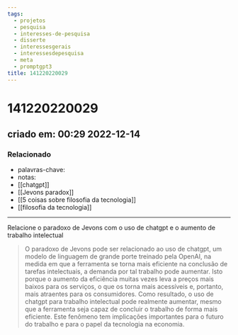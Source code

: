 ```yaml
---
tags:
  - projetos
  - pesquisa
  - interesses-de-pesquisa
  - disserte
  - interessesgerais
  - interessesdepesquisa
  - meta
  - promptgpt3
title: 141220220029
---
```

# 141220220029
## criado em: 00:29 2022-12-14

### Relacionado
- palavras-chave:
- notas: 
- [[chatgpt]]
- [[Jevons paradox]]
- [[5 coisas sobre filosofia da tecnologia]]
- [[filosofia da tecnologia]]
---
Relacione o paradoxo de Jevons com o uso de chatgpt e o aumento de trabalho intelectual

>O paradoxo de Jevons pode ser relacionado ao uso de chatgpt, um modelo de linguagem de grande porte treinado pela OpenAI, na medida em que a ferramenta se torna mais eficiente na conclusão de tarefas intelectuais, a demanda por tal trabalho pode aumentar. Isto porque o aumento da eficiência muitas vezes leva a preços mais baixos para os serviços, o que os torna mais acessíveis e, portanto, mais atraentes para os consumidores. Como resultado, o uso de chatgpt para trabalho intelectual pode realmente aumentar, mesmo que a ferramenta seja capaz de concluir o trabalho de forma mais eficiente. Este fenômeno tem implicações importantes para o futuro do trabalho e para o papel da tecnologia na economia.

